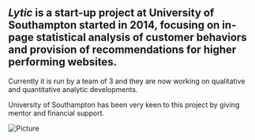 ## *Lytic* is a start-up project at University of Southampton started in 2014, focusing on in-page statistical analysis of customer behaviors and provision of recommendations for higher performing websites.

Currently it is run by a team of 3 and they are now working on qualitative and quantitative analytic developments.

University of Southampton has been very keen to this project by giving mentor and financial support.

![Picture](http://www.southampton.ac.uk/citizened/img/university%20logo%20copy.jpg)
